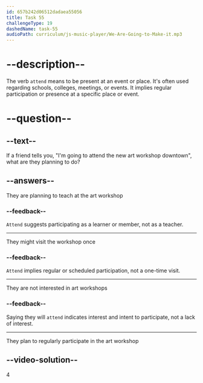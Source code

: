 ```yaml
---
id: 657b242d06512dadaea55056
title: Task 55
challengeType: 19
dashedName: task-55
audioPath: curriculum/js-music-player/We-Are-Going-to-Make-it.mp3
---
```


# --description--

The verb `attend` means to be present at an event or place. It's often used regarding schools, colleges, meetings, or events. It implies regular participation or presence at a specific place or event.

# --question--

## --text--

If a friend tells you, "I'm going to attend the new art workshop downtown", what are they planning to do?

## --answers--

They are planning to teach at the art workshop

### --feedback--

`Attend` suggests participating as a learner or member, not as a teacher.

---

They might visit the workshop once

### --feedback--

`Attend` implies regular or scheduled participation, not a one-time visit.

---

They are not interested in art workshops

### --feedback--

Saying they will `attend` indicates interest and intent to participate, not a lack of interest.

---

They plan to regularly participate in the art workshop

## --video-solution--

4
